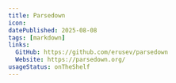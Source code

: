 ```yaml
---
title: Parsedown
icon:
datePublished: 2025-08-08
tags: [markdown]
links:
  GitHub: https://github.com/erusev/parsedown
  Website: https://parsedown.org/
usageStatus: onTheShelf
---
```

